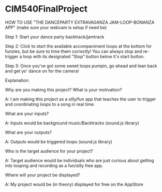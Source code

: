# CIM540FinalProject



HOW TO USE "THE DANCEPARTY EXTRAVAGANZA JAM-LOOP-BONANZA APP"
(make sure your webcam is setup if need be)

Step 1: Start your dance party backtrack/jamtrack

Step 2: Click to start the available accompaniment loops at the bottom for funzies, but be sure to time them correctly! You can always stop and re-trigger a loop with its designated "Stop" button below it's start button.

Step 3: Once you've got some sweet loops pumpin, go ahead and lean back and get yo' dance on for the camera!






Explanation:




Why are you making this project? What is your motivation?

A: I am making this project as a silly/fun app that teaches the user to trigger and coordinating loops to a song in real time. 




What are your inputs?

A: Inputs would be background music/Backtracks (sound.js library)




What are your outputs?

A: Outputs would be triggered loops (sound.js library)

Who is the target audience for your project?




A: Target audience would be individuals who are just curious about getting into looping and recording as a fun/silly free app.




Where will your project be displayed?

A: My project would be (in theory) displayed for free on the AppStore
